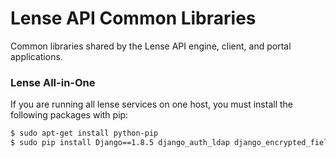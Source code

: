 # Lense API Common Libraries

Common libraries shared by the Lense API engine, client, and portal applications.

### Lense All-in-One

If you are running all lense services on one host, you must install the following packages with pip:

```sh
$ sudo apt-get install python-pip
$ sudo pip install Django==1.8.5 django_auth_ldap django_encrypted_fields feedback lsbinit socketIO-client oauth2client
```